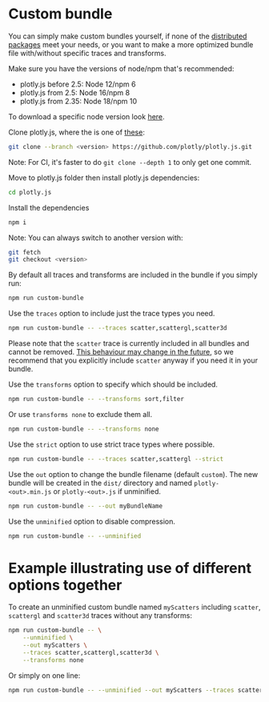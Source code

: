 # Custom bundle
You can simply make custom bundles yourself, if none of the [distributed packages](https://github.com/plotly/plotly.js/blob/master/dist/README.md) meet your needs, or you want to make a more optimized bundle file with/without specific traces and transforms.

Make sure you have the versions of node/npm that's recommended:
- plotly.js before 2.5: Node 12/npm 6
- plotly.js from 2.5: Node 16/npm 8
- plotly.js from 2.35: Node 18/npm 10

To download a specific node version look [here](https://nodejs.org/en/download/package-manager).

Clone plotly.js, where the <version> is one of [these](https://github.com/plotly/plotly.js/tags):
```sh
git clone --branch <version> https://github.com/plotly/plotly.js.git
```

Note: For CI, it's faster to do `git clone --depth 1` to only get one commit.

Move to plotly.js folder then install plotly.js dependencies:
```sh
cd plotly.js
```

Install the dependencies
```sh
npm i
```

Note: You can always switch to another version with:
```sh
git fetch
git checkout <version>
```

By default all traces and transforms are included in the bundle if you simply run:
```sh
npm run custom-bundle
```

Use the `traces` option to include just the trace types you need.
```sh
npm run custom-bundle -- --traces scatter,scattergl,scatter3d
```
Please note that the `scatter` trace is currently included in all bundles and cannot be removed.
[This behaviour may change in the future](https://github.com/plotly/plotly.js/pull/5535), so we recommend that you explicitly include `scatter` anyway if you need it in your bundle.

Use the `transforms` option to specify which should be included.
```sh
npm run custom-bundle -- --transforms sort,filter
```

Or use `transforms none` to exclude them all.
```sh
npm run custom-bundle -- --transforms none
```

Use the `strict` option to use strict trace types where possible.
```sh
npm run custom-bundle -- --traces scatter,scattergl --strict
```

Use the `out` option to change the bundle filename (default `custom`).
The new bundle will be created in the `dist/` directory and named `plotly-<out>.min.js` or `plotly-<out>.js` if unminified.
```sh
npm run custom-bundle -- --out myBundleName
```

Use the `unminified` option to disable compression.
```sh
npm run custom-bundle -- --unminified
```

# Example illustrating use of different options together
To create an unminified custom bundle named `myScatters` including `scatter`, `scattergl` and `scatter3d` traces without any transforms:
```sh
npm run custom-bundle -- \
    --unminified \
    --out myScatters \
    --traces scatter,scattergl,scatter3d \
    --transforms none
```
Or simply on one line:
```sh
npm run custom-bundle -- --unminified --out myScatters --traces scatter,scattergl,scatter3d --transforms none
```
